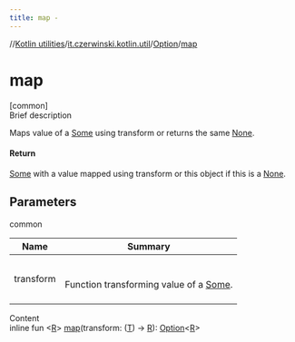 ```yaml
---
title: map -
---
```

//[Kotlin utilities](../../index.html)/[it.czerwinski.kotlin.util](../index.html)/[Option](index.html)/[map](map.html)



# map  
[common]  
Brief description  


Maps value of a [Some](../-some/index.html) using transform or returns the same [None](../-none/index.html).



#### Return  


[Some](../-some/index.html) with a value mapped using transform or this object if this is a [None](../-none/index.html).



## Parameters  
  
common  
  
|  Name|  Summary| 
|---|---|
| transform| <br><br>Function transforming value of a [Some](../-some/index.html).<br><br>
  
  
Content  
inline fun <[R](map.html)> [map](map.html)(transform: ([T](index.html)) -> [R](map.html)): [Option](index.html)<[R](map.html)>  



